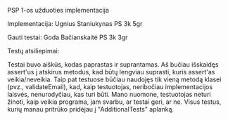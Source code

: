 <a>PSP 1-os užduoties implementacija</a>

Implementacija: Ugnius Staniukynas PS 3k 5gr

Gauti testai: Goda Bačianskaitė PS 3k 3gr

Testų atsiliepimai:

Testai buvo aiškūs, kodas paprastas ir suprantamas.
Aš bučiau išskaidęs assert'us į atskirus metodus, kad būtų
lengviau suprasti, kuris assert'as veikia/neveikia. Taip pat testuose
būčiau naudojęs tik vieną metodą klasei (pvz., validateEmail), kad,
kaip testuotojas, neribočiau implementacijos laisvės, nenurodyčiau, kas 
turi būti. Mano nuomone, testuotojas neturi žinoti, kaip veikia programa, 
jam svarbu, ar testai geri, ar ne. Visus testus, kurių manau pritrūko
pridėjau į "AdditionalTests" aplanką.
